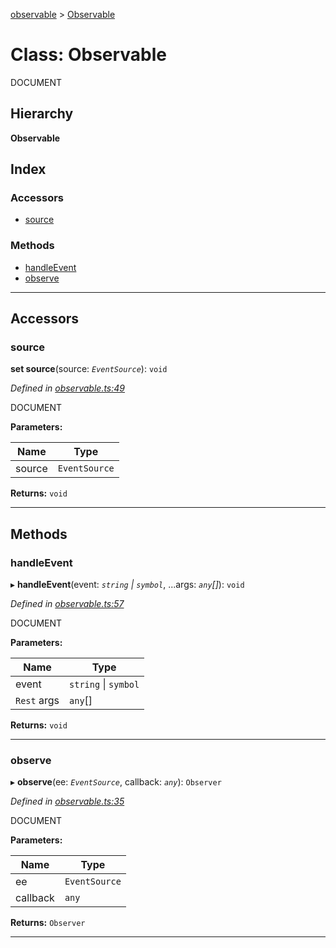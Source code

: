 [observable](../README.md) > [Observable](../classes/observable.md)

# Class: Observable

DOCUMENT

## Hierarchy

**Observable**

## Index

### Accessors

* [source](observable.md#source)

### Methods

* [handleEvent](observable.md#handleevent)
* [observe](observable.md#observe)

---

## Accessors

<a id="source"></a>

###  source

**set source**(source: *`EventSource`*): `void`

*Defined in [observable.ts:49](https://github.com/strong-roots-capital/observable/blob/5205d3d/src/observable.ts#L49)*

DOCUMENT

**Parameters:**

| Name | Type |
| ------ | ------ |
| source | `EventSource` |

**Returns:** `void`

___

## Methods

<a id="handleevent"></a>

###  handleEvent

▸ **handleEvent**(event: *`string` \| `symbol`*, ...args: *`any`[]*): `void`

*Defined in [observable.ts:57](https://github.com/strong-roots-capital/observable/blob/5205d3d/src/observable.ts#L57)*

DOCUMENT

**Parameters:**

| Name | Type |
| ------ | ------ |
| event | `string` \| `symbol` |
| `Rest` args | `any`[] |

**Returns:** `void`

___
<a id="observe"></a>

###  observe

▸ **observe**(ee: *`EventSource`*, callback: *`any`*): `Observer`

*Defined in [observable.ts:35](https://github.com/strong-roots-capital/observable/blob/5205d3d/src/observable.ts#L35)*

DOCUMENT

**Parameters:**

| Name | Type |
| ------ | ------ |
| ee | `EventSource` |
| callback | `any` |

**Returns:** `Observer`

___

